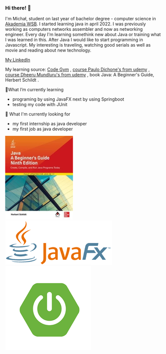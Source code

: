 ### Hi there! 👋

I'm Michał, student on last year of bachelor degree - computer science in <a href="https://wsb.edu.pl/uczelnia/aktualnosci/akademia-wsb-na-podium-rankingu-szkol-wyzszych-perspektywy-2022.html"> Akademia WSB</a>. I started learning java in april 2022. I was previously working as computers networks assembler and now as networking engineer. Every day I'm learning somethink new about Java or training what I was learned in this. After Java I would like to start programming in Javascript. My interesting is traveling, watching good serials as well as movie and reading about new technology.

<a href="https://www.linkedin.com/in/micha%C5%82-francuz-45499a110/"> My LinkedIn </a>

My learning source: <a href="https://codegym.cc/quests"> Code Gym</a> , <a href="https://www.udemy.com/course/the-complete-java-9-masterclass-beginner-to-expert/"> course Paulo Dichone's from udemy</a> , <a href="https://www.udemy.com/course/java-in-depth-become-a-complete-java-engineer/"> course Dheeru Mundluru's from udemy</a> , book Java: A Beginner's Guide, Herbert Schildt .

🌱What I’m currently learning

- programing by using JavaFX next by using Springboot
- testing my code with JUnit

🔭 What I'm currently looking for

- my first internship as java developer
- my first job as java developer

<img src="java-a-beginners-guide-ninth-edition-b-iext116283405.jpg" alt=""> <img src="JavaFX_Logonowe.png" alt=""> <img src="spring2nowy2.png" alt="">

<!--
**MichalFrancuz/MichalFrancuz** is a ✨ _special_ ✨ repository because its `README.md` (this file) appears on your GitHub profile.

Here are some ideas to get you started:

- 🔭 I’m currently working on ...
- 🌱 I’m currently learning ...
- 👯 I’m looking to collaborate on ...
- 🤔 I’m looking for help with ...
- 💬 Ask me about ...
- 📫 How to reach me: ...
- 😄 Pronouns: ...
- ⚡ Fun fact: ...
-->

